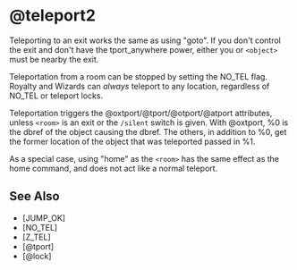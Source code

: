 # @teleport2
Teleporting to an exit works the same as using "goto". If you don't control the exit and don't have the tport_anywhere power, either you or `<object>` must be nearby the exit.

Teleportation from a room can be stopped by setting the NO_TEL flag. Royalty and Wizards can _always_ teleport to any location, regardless of NO_TEL or teleport locks.

Teleportation triggers the @oxtport/@tport/@otport/@atport attributes, unless `<room>` is an exit or the `/silent` switch is given. With @oxtport, %0 is the dbref of the object causing the dbref. The others, in addition to %0, get the former location of the object that was teleported passed in %1.

As a special case, using "home" as the `<room>` has the same effect as the home command, and does not act like a normal teleport.


## See Also
- [JUMP_OK]
- [NO_TEL]
- [Z_TEL]
- [@tport]
- [@lock]

